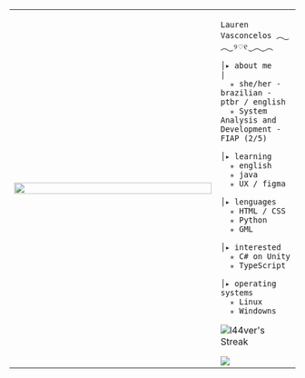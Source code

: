 <table>
    <tr>
        <td style="width: 65%;">
            <img src="https://github.com/user-attachments/assets/c25e374f-f241-411f-a87d-f8a879244698" style="width:100%; border: none;"/>
        </td>
        <td style="width: 25%; vertical-align: middle;">
            
<p>    
                
    Lauren Vasconcelos ︵‿︵‿୨♡୧‿︵‿︵
</p>
                                                                    
    │▸ about me                                            |
      ✭ she/her - brazilian - ptbr / english
      ✭ System Analysis and Development - FIAP (2/5)
                                             
    │▸ learning
      ✭ english
      ✭ java
      ✭ UX / figma

    │▸ lenguages
      ✭ HTML / CSS
      ✭ Python
      ✭ GML

    │▸ interested
      ✭ C# on Unity
      ✭ TypeScript

    │▸ operating systems
      ✭ Linux
      ✭ Windowns

![l44ver's Streak](https://github-readme-streak-stats.herokuapp.com/?user=l44ver&theme=nightowl&hide_border=false)

<a href="https://visitcount.itsvg.in">
  <img src="https://visitcount.itsvg.in/api?id=l44ver&label=Profile%20Views&color=12&icon=9&pretty=true" />
</a>
